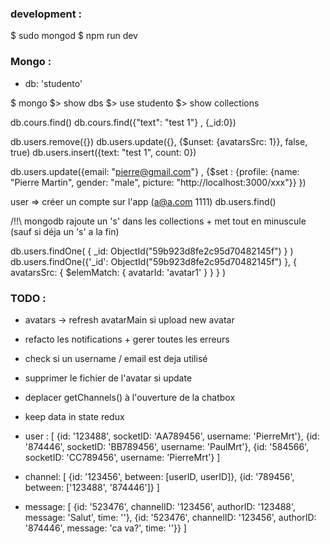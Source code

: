 ### development :
$ sudo mongod
$ npm run dev

### Mongo :
- db: 'studento'

$ mongo 
$> show dbs
$> use studento
$> show collections

db.cours.find()
db.cours.find({"text": "test 1"} , {_id:0}) 

db.users.remove({})
db.users.update({}, {$unset: {avatarsSrc: 1}}, false, true)
db.users.insert({text: "test 1", count: 0})

db.users.update({email: "pierre@gmail.com"} , {$set : {profile: {name: "Pierre Martin", gender: "male", picture: "http://localhost:3000/xxx"}} })  

user => créer un compte sur l'app (a@a.com 1111)
db.users.find()


/!!\ mongodb rajoute un 's' dans les collections + met tout en minuscule (sauf si déja un 's' a la fin)


db.users.findOne( { _id: ObjectId("59b923d8fe2c95d70482145f") } )
db.users.findOne({'_id': ObjectId("59b923d8fe2c95d70482145f") }, { avatarsSrc: { $elemMatch: { avatarId: 'avatar1' } } } )


### TODO :
- avatars -> refresh avatarMain si upload new avatar
- refacto les notifications + gerer toutes les erreurs
- check si un username / email est deja utilisé
- supprimer le fichier de l'avatar si update


- deplacer getChannels() à l'ouverture de la chatbox
- keep data in state redux

- user : [ {id: '123488', socketID: 'AA789456', username: 'PierreMrt'}, {id: '874446', socketID: 'BB789456', username: 'PaulMrt'}, {id: '584566', socketID: 'CC789456', username: 'PierreMrt'} ]
- channel: [ {id: '123456', between: [userID, userID]}, {id: '789456', between: ['123488', '874446']} ]
- message: [ {id: '523476', channelID: '123456', authorID: '123488', message: 'Salut', time: ''}, {id: '523476', channelID: '123456', authorID: '874446', message: 'ca va?', time: ''}} ]
